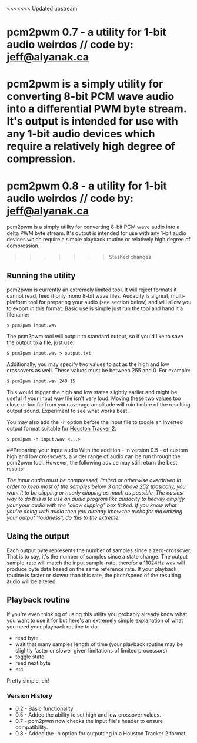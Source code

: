 <<<<<<< Updated upstream
# pcm2pwm 0.7 - a utility for 1-bit audio weirdos   // code by:  jeff@alyanak.ca
pcm2pwm is a simply utility for converting 8-bit PCM wave audio into a differential
PWM byte stream. It's output is intended for use with any 1-bit audio devices which
require a relatively high degree of compression.
=======
# pcm2pwm 0.8 - a utility for 1-bit audio weirdos   // code by:  jeff@alyanak.ca
pcm2pwm is a simply utility for converting 8-bit PCM wave audio into a delta PWM byte stream.
It's output is intended for use with any 1-bit audio devices which require a simple playback
routine or relatively high degree of compression.
>>>>>>> Stashed changes


## Running the utility
pcm2pwm is currently an extremely limited tool. It will reject formats it cannot read, feed it
only mono 8-bit wave files. Audacity is a great, multi-platform tool for preparing your audio
(see section below) and will allow you to export in this format. Basic use is simple just run
the tool and hand it a filename:

`$ pcm2pwm input.wav`

The pcm2pwm tool will output to standard output, so if you'd like to save the output
to a file, just use:

`$ pcm2pwm input.wav > output.txt`

Additionally, you may specify two values to act as the high and low crossovers as well. These
values must be between 255 and 0. For example:

`$ pcm2pwm input.wav 240 15`

This would trigger the high and low states slightly earlier and might be useful if your input
wav file isn't very loud. Moving these two values too close or too far from your average
amplitude will ruin timbre of the resulting output sound. Experiment to see what works best.

You may also add the `-h` option before the input file to toggle an inverted output format suitable for [Houston Tracker 2](https://github.com/utz82/HoustonTracker2).

`$ pcm2pwm -h input.wav <...>`

##Preparing your input audio
With the addition - in version 0.5 - of custom high and low crossovers, a wider range of
audio can be run through the pcm2pwm tool. However, the following advice may still return
the best results:

  _The input audio must be compressed, limited or otherwise overdriven in order to keep 
  most of the samples below 3 and above 252 (basically, you want it to be clipping or
  nearly clipping as much as possible. The easiest way to do this is to use an audio
  program like audacity to heavily amplify your your audio with the "allow clipping"
  box ticked. If you know what you're doing with audio then you already know the tricks
  for maximizing your output "loudness", do this to the extreme._


## Using the output
Each output byte represents the number of samples since a zero-crossover. That is
to say, it's the number of samples since a state change. The output sample-rate will
match the input sample-rate, therefor a 11024Hz wav will produce byte data based on
the same reference rate. If your playback routine is faster or slower than this rate,
the pitch/speed of the resulting audio will be altered.


## Playback routine
If you're even thinking of using this utility you probably already know what you want
to use it for but here's an extremely simple explanation of what you need your playback
routine to do:

  * read byte
  * wait that many samples length of time (your playback routine may be slightly faster or slower given limitations of limited processors)
  * toggle state
  * read next byte
  * etc

Pretty simple, eh!

### Version History

  * 0.2 - Basic functionality
  * 0.5 - Added the ability to set high and low crossover values.
  * 0.7 - pcm2pwm now checks the input file's header to ensure compatibility.
  * 0.8 - Added the -h option for outputting in a Houston Tracker 2 format.
